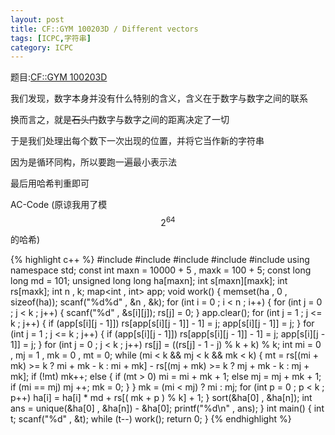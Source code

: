 ```yaml
---
layout: post
title: CF::GYM 100203D / Different vectors
tags: [ICPC,字符串]
category: ICPC
---
```


题目:[CF::GYM 100203D](http://codeforces.com/gym/100203/problem/D)

我们发现，数字本身并没有什么特别的含义，含义在于数字与数字之间的联系

换而言之，就是~~石头门~~数字与数字之间的距离决定了一切

于是我们处理出每个数下一次出现的位置，并将它当作新的字符串

因为是循环同构，所以要跑一遍最小表示法

最后用哈希判重即可

AC-Code (原谅我用了模$$2^{64}$$的哈希)

{% highlight c++ %}
#include <algorithm>
#include <iostream>
#include <cstring>
#include <cstdio>
#include <map>
using namespace std;
const int maxn = 10000 + 5 , maxk = 100 + 5;
const long long md = 101;
unsigned long long ha[maxn];
int s[maxn][maxk];
int rs[maxk];
int n , k;
map<int , int> app;
void work()
{
    memset(ha , 0 , sizeof(ha));
    scanf("%d%d" , &n , &k);
    for (int i = 0 ; i < n ; i++)
    {
        for (int j = 0 ; j < k ; j++)
        {
            scanf("%d" , &s[i][j]);
            rs[j] = 0;
        }
        app.clear();
        for (int j = 1 ; j <= k ; j++)
        {
            if (app[s[i][j - 1]])
                rs[app[s[i][j - 1]] - 1] = j;
            app[s[i][j - 1]] = j;
        }
        for (int j = 1 ; j <= k ; j++)
        {
            if (app[s[i][j - 1]])
                rs[app[s[i][j - 1]] - 1] = j;
            app[s[i][j - 1]] = j;
        }
        for (int j = 0 ; j < k ; j++)
            rs[j] = ((rs[j] - 1 - j) % k + k) % k;
        int mi = 0 , mj = 1 , mk = 0 , mt = 0;
        while (mi < k && mj < k && mk < k)
        {
            mt = rs[(mi + mk) >= k ? mi + mk - k : mi + mk] - 
                rs[(mj + mk) >= k ? mj + mk - k : mj + mk];
            if (!mt)
                mk++;
            else
            {
                if (mt > 0) mi = mi + mk + 1;
                else mj = mj + mk + 1;
                if (mi == mj) mj ++;
                mk = 0;
            }
        }
        mk = (mi < mj) ? mi : mj;
        for (int p = 0 ; p < k ; p++)
            ha[i] = ha[i] * md + rs[( mk + p ) % k] + 1;
    }
    sort(&ha[0] , &ha[n]);
    int ans = unique(&ha[0] , &ha[n]) - &ha[0];
    printf("%d\n" , ans);
}
int main()
{
    int t;
    scanf("%d" , &t);
    while (t--)
        work();
    return 0;
}
{% endhighlight %}

